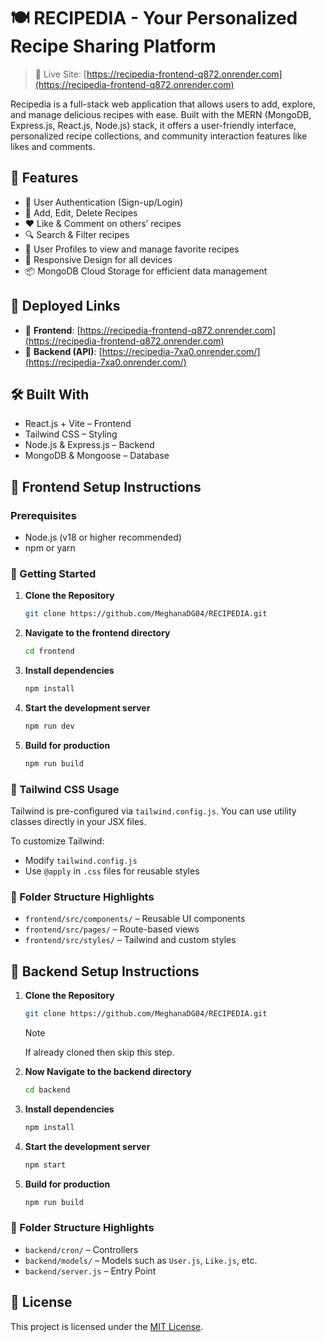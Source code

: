 # 🍽️ RECIPEDIA - Your Personalized Recipe Sharing Platform

> 🔗 Live Site: [https://recipedia-frontend-q872.onrender.com](https://recipedia-frontend-q872.onrender.com)

Recipedia is a full-stack web application that allows users to add, explore, and manage delicious recipes with ease. Built with the MERN (MongoDB, Express.js, React.js, Node.js) stack, it offers a user-friendly interface, personalized recipe collections, and community interaction features like likes and comments.

## 🌟 Features

- 🔐 User Authentication (Sign-up/Login)
- 📝 Add, Edit, Delete Recipes
- ❤️ Like & Comment on others’ recipes
- 🔍 Search & Filter recipes
- 👤 User Profiles to view and manage favorite recipes
- 📱 Responsive Design for all devices
- 📦 MongoDB Cloud Storage for efficient data management

## 🔗 Deployed Links

- 🔸 **Frontend**: [https://recipedia-frontend-q872.onrender.com](https://recipedia-frontend-q872.onrender.com)
- 🔹 **Backend (API)**: [https://recipedia-7xa0.onrender.com/](https://recipedia-7xa0.onrender.com/)


## 🛠️ Built With

- React.js + Vite – Frontend
- Tailwind CSS – Styling
- Node.js & Express.js – Backend
- MongoDB & Mongoose – Database

## 🚀 Frontend Setup Instructions

### Prerequisites

- Node.js (v18 or higher recommended)
- npm or yarn

### 🔧 Getting Started

1. **Clone the Repository**
   ```bash
   git clone https://github.com/MeghanaDG04/RECIPEDIA.git
   ```

2. **Navigate to the frontend directory**
   ```bash
   cd frontend
   ```

3. **Install dependencies**
   ```bash
   npm install
   ```

4. **Start the development server**
   ```bash
   npm run dev
   ```

5. **Build for production**
   ```bash
   npm run build
   ```

### 🎨 Tailwind CSS Usage

Tailwind is pre-configured via `tailwind.config.js`. You can use utility classes directly in your JSX files.

To customize Tailwind:
- Modify `tailwind.config.js`
- Use `@apply` in `.css` files for reusable styles

### 📁 Folder Structure Highlights

- `frontend/src/components/` – Reusable UI components
- `frontend/src/pages/` – Route-based views
- `frontend/src/styles/` – Tailwind and custom styles

## 🚀 Backend Setup Instructions

1. **Clone the Repository**
   ```bash
   git clone https://github.com/MeghanaDG04/RECIPEDIA.git
   ```
   > [!NOTE]  
   > If already cloned then skip this step.

2. **Now Navigate to the backend directory**
   ```bash
   cd backend
   ```

3. **Install dependencies**
   ```bash
   npm install
   ```

4. **Start the development server**
   ```bash
   npm start
   ```

5. **Build for production**
   ```bash
   npm run build
   ```

### 📁 Folder Structure Highlights

- `backend/cron/` – Controllers
- `backend/models/` – Models such as `User.js`, `Like.js`, etc.
- `backend/server.js` – Entry Point

## 🪪 License
This project is licensed under the [MIT License](LICENSE).

